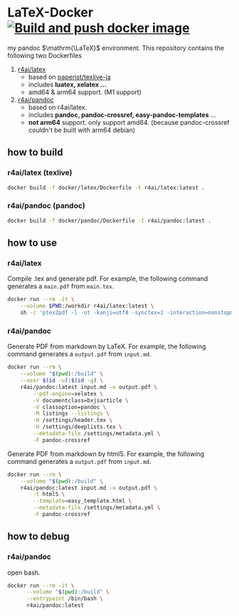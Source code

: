 # LaTeX-Docker　[![Build and push docker image](https://github.com/e9716/LaTeX-Docker/actions/workflows/docker-image.yml/badge.svg?branch=main)](https://github.com/e9716/LaTeX-Docker/actions/workflows/docker-image.yml)

my pandoc $\mathrm{\LaTeX}$ environment.
This repository contains the following two Dockerfiles

1. [r4ai/latex](https://hub.docker.com/r/r4ai/latex)
   - based on [paperist/texlive-ja](https://github.com/Paperist/texlive-ja)
   - includes **luatex, xelatex ...**
   - amd64 & arm64 support. (M1 support)
1. [r4ai/pandoc](https://hub.docker.com/r/r4ai/pandoc)
   - based on r4ai/latex.
   - includes **pandoc, pandoc-crossref, easy-pandoc-templates** ...
   - **not arm64** support. only support amd64.
     (because pandoc-crossref couldn't be built with arm64 debian)

## how to build

### r4ai/latex (texlive)

```bash
docker build -f docker/latex/Dockerfile -t r4ai/latex:latest .
```

### r4ai/pandoc (pandoc)

```bash
docker build -f docker/pandoc/Dockerfile -t r4ai/pandoc:latest .
```

## how to use

### r4ai/latex

Compile .tex and generate pdf.
For example, the following command generates a `main.pdf` from `main.tex`.

```bash
docker run --rm -it \
    --volume $PWD:/workdir r4ai/latex:latest \
    sh -c 'ptex2pdf -l -ot -kanji=utf8 -synctex=1 -interaction=nonstopmode -halt-on-error -file-line-error main.tex'
```

### r4ai/pandoc

Generate PDF from markdown by LaTeX.
For example, the following command generates a `output.pdf` from `input.md`.

```bash
docker run --rm \
    --volume "$(pwd):/build" \
    --user $(id -u):$(id -g) \
    r4ai/pandoc:latest input.md -o output.pdf \
        --pdf-engine=xelatex \
        -V documentclass=bxjsarticle \
        -V classoption=pandoc \
        -M listings --listings \
        -H /settings/header.tex \
        -H /settings/deeplists.tex \
        --metadata-file /settings/metadata.yml \
        -F pandoc-crossref
```

Generate PDF from markdown by html5.
For example, the following command generates a `output.pdf` from `input.md`.

```bash
docker run --rm \
    --volume "$(pwd):/build" \
    r4ai/pandoc:latest input.md -o output.pdf \
        -t html5 \
        --template=easy_template.html \
        --metadata-file /settings/metadata.yml \
        -F pandoc-crossref
```

## how to debug

### r4ai/pandoc

open bash.

```bash
docker run --rm -it \
      --volume "$(pwd):/build" \
      --entrypoint /bin/bash \
      r4ai/pandoc:latest
```
